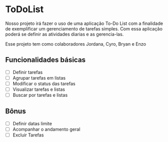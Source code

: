 # ToDoList

Nosso projeto irá fazer o uso de uma aplicação To-Do List com a finalidade de exemplificar um gerenciamento de tarefas simples.
Com essa aplicação poderá se definir as atividades diarias e as gerencia-las.

Esse projeto tem como colaboradores Jordana, Cyro, Bryan e Enzo



## Funcionalidades básicas

- [ ] Definir tarefas
- [ ] Agrupar tarefas em listas
- [ ] Modificar o status das tarefas
- [ ] Visualizar tarefas e listas
- [ ] Buscar por tarefas e listas

## Bônus

- [ ] Definir datas limite
- [ ] Acompanhar o andamento geral
- [ ] Excluir Tarefas

